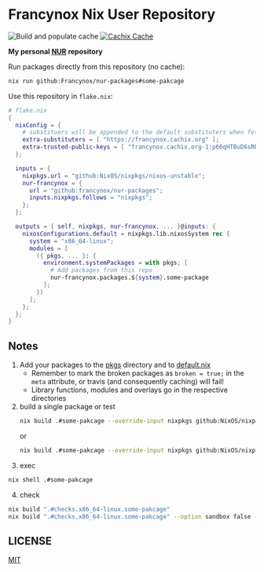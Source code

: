 # Francynox Nix User Repository

![Build and populate cache](https://github.com/Francynox/nur-packages/workflows/Build%20and%20populate%20cache/badge.svg)
[![Cachix Cache](https://img.shields.io/badge/cachix-francynox-blue.svg)](https://francynox.cachix.org)

**My personal [NUR](https://github.com/nix-community/NUR) repository**

Run packages directly from this repository (no cache):

```sh
nix run github:Francynox/nur-packages#some-pakcage
```

Use this repository in `flake.nix`:

```nix
# flake.nix
{
  nixConfig = {
    # substituers will be appended to the default substituters when fetching packages
    extra-substituters = [ "https://francynox.cachix.org" ];
    extra-trusted-public-keys = [ "francynox.cachix.org-1:p66qHTBuD6sRBIggOCoB2iSjmtqLs4a3Fvh3nImvTsg=" ];
  };

  inputs = {
    nixpkgs.url = "github:NixOS/nixpkgs/nixos-unstable";
    nur-francynox = {
      url = "github:francynox/nur-packages";
      inputs.nixpkgs.follows = "nixpkgs";
    };
  };

  outputs = { self, nixpkgs, nur-francynox, ... }@inputs: {
    nixosConfigurations.default = nixpkgs.lib.nixosSystem rec {
      system = "x86_64-linux";
      modules = [
        ({ pkgs, ... }: {
          environment.systemPackages = with pkgs; [
            # Add packages from this repo
            nur-francynox.packages.${system}.some-package
          ];
        })
      ];
    };
  };
}
```

## Notes

1. Add your packages to the [pkgs](./pkgs) directory and to
   [default.nix](./default.nix)
   * Remember to mark the broken packages as `broken = true;` in the `meta`
     attribute, or travis (and consequently caching) will fail!
   * Library functions, modules and overlays go in the respective directories
2. build a single package or test
   ```sh
   nix build .#some-pakcage --override-input nixpkgs github:NixOS/nixpkgs/nixos-unstable [-L]
   ```
   or
   ```sh
   nix build .#some-pakcage --override-input nixpkgs github:NixOS/nixpkgs/nixos-unstable [-L] --rebuild
   ```
3. exec
  ```sh
  nix shell .#some-pakcage
  ```
4. check
  ```sh
  nix build ".#checks.x86_64-linux.some-pakcage"
  nix build ".#checks.x86_64-linux.some-pakcage" --option sandbox false -L # for internet connection
  ```

## LICENSE

[MIT](./LICENSE)